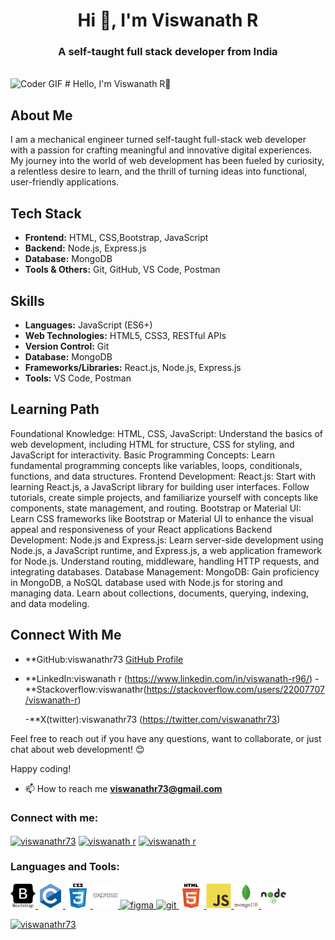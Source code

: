 <h1 align="center">Hi 👋, I'm Viswanath R</h1>
<h3 align="center">A self-taught full stack developer from India</h3>



  <br>
    <img src="https://user-images.githubusercontent.com/74038190/212749447-bfb7e725-6987-49d9-ae85-2015e3e7cc41.gif" alt="Coder GIF" width="500">
    # Hello, I'm Viswanath R👋

## About Me

I am a mechanical engineer turned self-taught full-stack web developer with a passion for crafting meaningful and innovative digital experiences. My journey into the world of web development has been fueled by curiosity, a relentless desire to learn, and the thrill of turning ideas into functional, user-friendly applications.

## Tech Stack

- **Frontend:**  HTML, CSS,Bootstrap, JavaScript
- **Backend:** Node.js, Express.js
- **Database:** MongoDB
- **Tools & Others:** Git, GitHub, VS Code, Postman



## Skills

- **Languages:** JavaScript (ES6+)
- **Web Technologies:** HTML5, CSS3, RESTful APIs
- **Version Control:** Git
- **Database:** MongoDB
- **Frameworks/Libraries:** React.js, Node.js, Express.js
- **Tools:** VS Code, Postman

## Learning Path
 Foundational Knowledge:
 HTML, CSS, JavaScript: Understand the basics of web development, including HTML for structure, CSS for styling, and JavaScript for interactivity.
Basic Programming Concepts: Learn fundamental programming concepts like variables, loops, conditionals, functions, and data structures.
Frontend Development:
React.js: Start with learning React.js, a JavaScript library for building user interfaces. Follow tutorials, create simple projects, and familiarize yourself with concepts like components, state management, and routing.
Bootstrap or Material UI: Learn CSS frameworks like Bootstrap or Material UI to enhance the visual appeal and responsiveness of your React applications
Backend Development:
Node.js and Express.js: Learn server-side development using Node.js, a JavaScript runtime, and Express.js, a web application framework for Node.js. Understand routing, middleware, handling HTTP requests, and integrating databases.
 Database Management:
MongoDB: Gain proficiency in MongoDB, a NoSQL database used with Node.js for storing and managing data. Learn about collections, documents, querying, indexing, and data modeling.

## Connect With Me

- **GitHub:viswanathr73 [GitHub Profile](https://github.com/viswanathr73)
- **LinkedIn:viswanath r (https://www.linkedin.com/in/viswanath-r96/)
-**Stackoverflow:viswanathr(https://stackoverflow.com/users/22007707/viswanath-r)

  -**X(twitter):viswanathr73 (https://twitter.com/viswanathr73)

Feel free to reach out if you have any questions, want to collaborate, or just chat about web development! 😊

Happy coding!
- 📫 How to reach me **viswanathr73@gmail.com**

<h3 align="left">Connect with me:</h3>
<p align="left">
<a href="https://twitter.com/viswanathr73" target="blank"><img align="center" src="https://raw.githubusercontent.com/rahuldkjain/github-profile-readme-generator/master/src/images/icons/Social/twitter.svg" alt="viswanathr73" height="30" width="40" /></a>
<a href="https://linkedin.com/in/viswanath r" target="blank"><img align="center" src="https://raw.githubusercontent.com/rahuldkjain/github-profile-readme-generator/master/src/images/icons/Social/linked-in-alt.svg" alt="viswanath r" height="30" width="40" /></a>
<a href="https://stackoverflow.com/users/viswanath r" target="blank"><img align="center" src="https://raw.githubusercontent.com/rahuldkjain/github-profile-readme-generator/master/src/images/icons/Social/stack-overflow.svg" alt="viswanath r" height="30" width="40" /></a>
</p>

<h3 align="left">Languages and Tools:</h3>
<p align="left"> <a href="https://getbootstrap.com" target="_blank" rel="noreferrer"> <img src="https://raw.githubusercontent.com/devicons/devicon/master/icons/bootstrap/bootstrap-plain-wordmark.svg" alt="bootstrap" width="40" height="40"/> </a> <a href="https://www.cprogramming.com/" target="_blank" rel="noreferrer"> <img src="https://raw.githubusercontent.com/devicons/devicon/master/icons/c/c-original.svg" alt="c" width="40" height="40"/> </a> <a href="https://www.w3schools.com/css/" target="_blank" rel="noreferrer"> <img src="https://raw.githubusercontent.com/devicons/devicon/master/icons/css3/css3-original-wordmark.svg" alt="css3" width="40" height="40"/> </a> <a href="https://expressjs.com" target="_blank" rel="noreferrer"> <img src="https://raw.githubusercontent.com/devicons/devicon/master/icons/express/express-original-wordmark.svg" alt="express" width="40" height="40"/> </a> <a href="https://www.figma.com/" target="_blank" rel="noreferrer"> <img src="https://www.vectorlogo.zone/logos/figma/figma-icon.svg" alt="figma" width="40" height="40"/> </a> <a href="https://git-scm.com/" target="_blank" rel="noreferrer"> <img src="https://www.vectorlogo.zone/logos/git-scm/git-scm-icon.svg" alt="git" width="40" height="40"/> </a> <a href="https://www.w3.org/html/" target="_blank" rel="noreferrer"> <img src="https://raw.githubusercontent.com/devicons/devicon/master/icons/html5/html5-original-wordmark.svg" alt="html5" width="40" height="40"/> </a> <a href="https://developer.mozilla.org/en-US/docs/Web/JavaScript" target="_blank" rel="noreferrer"> <img src="https://raw.githubusercontent.com/devicons/devicon/master/icons/javascript/javascript-original.svg" alt="javascript" width="40" height="40"/> </a> <a href="https://www.mongodb.com/" target="_blank" rel="noreferrer"> <img src="https://raw.githubusercontent.com/devicons/devicon/master/icons/mongodb/mongodb-original-wordmark.svg" alt="mongodb" width="40" height="40"/> </a> <a href="https://nodejs.org" target="_blank" rel="noreferrer"> <img src="https://raw.githubusercontent.com/devicons/devicon/master/icons/nodejs/nodejs-original-wordmark.svg" alt="nodejs" width="40" height="40"/> </a> </p>

<p align="left"> <a href="https://github.com/ryo-ma/github-profile-trophy"><img src="https://github-profile-trophy.vercel.app/?username=viswanathr73" alt="viswanathr73" /></a> </p>
